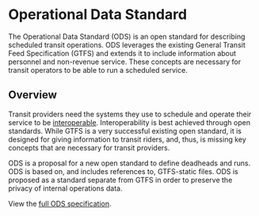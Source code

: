 # Operational Data Standard

The Operational Data Standard (ODS) is an open standard for describing scheduled transit operations. ODS leverages the existing
General Transit Feed Specification (GTFS) and extends it to include information about personnel and non-revenue service. These
concepts are necessary for transit operators to be able to run a scheduled service.

## Overview

Transit providers need the systems they use to schedule and operate their service to be
[interoperable](https://www.interoperablemobility.org/). Interoperability is best achieved through open standards. While GTFS
is a very successful existing open standard, it is designed for giving information to transit riders, and, thus, is missing key
concepts that are necessary for transit providers.

ODS is a proposal for a new open standard to define deadheads and runs. ODS is based on, and includes references to,
GTFS-static files. ODS is proposed as a standard separate from GTFS in order to preserve the privacy of internal operations
data.

View the [full ODS specification](./spec/index.md).
